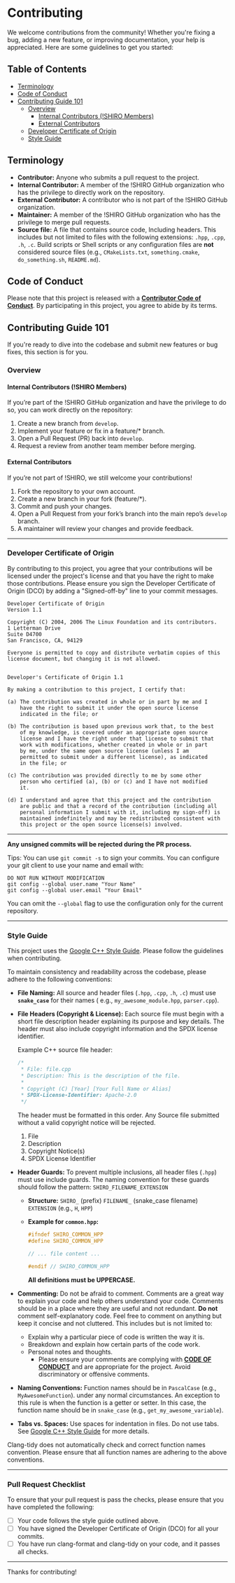 # Contributing

We welcome contributions from the community! Whether you're fixing a bug, adding a new feature, or improving documentation, your help is appreciated. Here are some guidelines to get you started:

## Table of Contents

- [Terminology](#terminology)
- [Code of Conduct](#code-of-conduct)
- [Contributing Guide 101](#contributing-guide-101)
  - [Overview](#overview)
    - [Internal Contributors (!SHIRO Members)](#internal-contributors-shiro-members)
    - [External Contributors](#external-contributors)
  - [Developer Certificate of Origin](#developer-certificate-of-origin)
  - [Style Guide](#style-guide)

## Terminology

* **Contributor:** Anyone who submits a pull request to the project.
* **Internal Contributor:** A member of the !SHIRO GitHub organization who has the privilege to directly work on the 
  repository.
* **External Contributor:** A contributor who is not part of the !SHIRO GitHub organization.
* **Maintainer:** A member of the !SHIRO GitHub organization who has the privilege to merge pull requests.
* **Source file:** A file that contains source code, Including headers. This includes but not limited to files with the
  following extensions: `.hpp`, `.cpp`, `.h`, `.c`. Build scripts or Shell scripts or any configuration files are **not** considered source files
  (e.g., `CMakeLists.txt`, `something.cmake`, `do_something.sh`, `README.md`).

## Code of Conduct

Please note that this project is released with a [**Contributor Code of Conduct**](CODE_OF_CONDUCT.md). By participating in
this project, you agree to abide by its terms.


## Contributing Guide 101

If you're ready to dive into the codebase and submit new features or bug fixes, this section is for you.

### Overview

#### Internal Contributors (!SHIRO Members)
If you’re part of the !SHIRO GitHub organization and have the privilege to do so, you can work directly on the
repository:
1. Create a new branch from `develop`.
2. Implement your feature or fix in a feature/* branch.
3. Open a Pull Request (PR) back into `develop`.
4. Request a review from another team member before merging.

#### External Contributors
If you’re not part of !SHIRO, we still welcome your contributions!
1. Fork the repository to your own account.
2. Create a new branch in your fork (feature/*).
3. Commit and push your changes.
4. Open a Pull Request from your fork’s branch into the main repo’s `develop` branch.
5. A maintainer will review your changes and provide feedback.

---

### Developer Certificate of Origin
By contributing to this project, you agree that your contributions will be licensed under the project's license and that
you have the right to make those contributions. Please ensure you sign the Developer Certificate of Origin (DCO) by
adding a "Signed-off-by" line to your commit messages.

```
Developer Certificate of Origin
Version 1.1

Copyright (C) 2004, 2006 The Linux Foundation and its contributors.
1 Letterman Drive
Suite D4700
San Francisco, CA, 94129

Everyone is permitted to copy and distribute verbatim copies of this
license document, but changing it is not allowed.


Developer's Certificate of Origin 1.1

By making a contribution to this project, I certify that:

(a) The contribution was created in whole or in part by me and I
    have the right to submit it under the open source license
    indicated in the file; or

(b) The contribution is based upon previous work that, to the best
    of my knowledge, is covered under an appropriate open source
    license and I have the right under that license to submit that
    work with modifications, whether created in whole or in part
    by me, under the same open source license (unless I am
    permitted to submit under a different license), as indicated
    in the file; or

(c) The contribution was provided directly to me by some other
    person who certified (a), (b) or (c) and I have not modified
    it.

(d) I understand and agree that this project and the contribution
    are public and that a record of the contribution (including all
    personal information I submit with it, including my sign-off) is
    maintained indefinitely and may be redistributed consistent with
    this project or the open source license(s) involved.
```

---

**Any unsigned commits will be rejected during the PR process.**

Tips: You can use `git commit -s` to sign your commits.
You can configure your git client to use your name and email with:
```shell
DO NOT RUN WITHOUT MODIFICATION
git config --global user.name "Your Name"
git config --global user.email "Your Email"
```
You can omit the `--global` flag to use the configuration only for the current repository.

---

### Style Guide

This project uses the [Google C++ Style Guide](https://google.github.io/styleguide/cppguide.html). Please follow the guidelines when contributing.


To maintain consistency and readability across the codebase, please adhere to the following conventions:

* **File Naming:** All source and header files (`.hpp`, `.cpp`, `.h`, `.c`) must use **`snake_case`** for their names (
  e.g., `my_awesome_module.hpp`, `parser.cpp`).

* **File Headers (Copyright & License):** Each source file must begin with a short file description header explaining
    its purpose and key details. The header must also include copyright information and the SPDX license identifier.
    
    Example C++ source file header:
    ```c++
    /*
     * File: file.cpp
     * Description: This is the description of the file.
     *
     * Copyright (C) [Year] [Your Full Name or Alias]
     * SPDX-License-Identifier: Apache-2.0
     */
    ```
    The header must be formatted in this order. Any Source file submitted without a valid copyright notice will be rejected.
    1. File
    2. Description
    3. Copyright Notice(s)
    4. SPDX License Identifier

* **Header Guards:** To prevent multiple inclusions, all header files (`.hpp`) must use include guards. The naming
  convention for these guards should follow the pattern:
  `SHIRO_FILENAME_EXTENSION`

    * **Structure:** `SHIRO_` (prefix) `FILENAME_` (snake_case filename)
      `EXTENSION` (e.g., `H`, `HPP`)

    * **Example for `common.hpp`:**
        ```cpp
        #ifndef SHIRO_COMMON_HPP
        #define SHIRO_COMMON_HPP

        // ... file content ...

        #endif // SHIRO_COMMON_HPP
        ```
      **All definitions must be UPPERCASE.**

* **Commenting:** Do not be afraid to comment. Comments are a great way to explain your code and help others understand
  your code. Comments should be in a place where they are useful and not redundant. **Do not** comment self-explanatory
  code. Feel free to comment on anything but keep it concise and not cluttered. This includes but is not limited
  to:
    * Explain why a particular piece of code is written the way it is.
    * Breakdown and explain how certain parts of the code work.
    * Personal notes and thoughts.
        * Please ensure your comments are complying with [**CODE OF CONDUCT**](CODE_OF_CONDUCT.md) and are
          appropriate for the project. Avoid discriminatory or offensive comments.

* **Naming Conventions:** Function names should be in `PascalCase` (e.g., `MyAwesomeFunction`).
      under any normal circumstances. An exception to this rule is when the function is a getter or setter. In this
      case, the function name should be in `snake_case` (e.g., `get_my_awesome_variable`).

* **Tabs vs. Spaces:** Use spaces for indentation in files. Do not use tabs. See [Google C++ Style Guide](https://google.github.io/styleguide/cppguide.html) for more details.

Clang-tidy does not automatically check and correct function names convention. Please ensure that all
function names are adhering to the above conventions.

---

### Pull Request Checklist

To ensure that your pull request is pass the checks, please ensure that you have completed the following:
- [ ] Your code follows the style guide outlined above.
- [ ] You have signed the Developer Certificate of Origin (DCO) for all your commits.
- [ ] You have run clang-format and clang-tidy on your code, and it passes all checks.

---

Thanks for contributing!